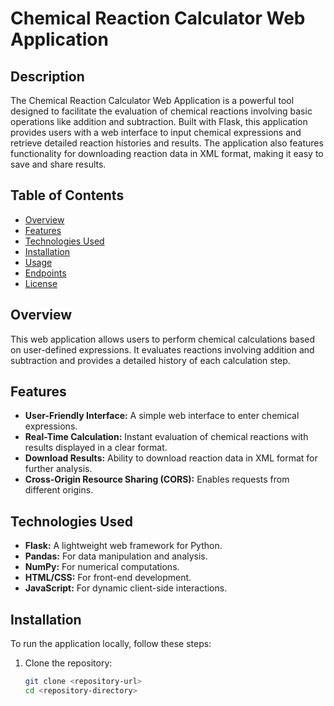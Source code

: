 # Chemical Reaction Calculator Web Application

## Description
The Chemical Reaction Calculator Web Application is a powerful tool designed to facilitate the evaluation of chemical reactions involving basic operations like addition and subtraction. Built with Flask, this application provides users with a web interface to input chemical expressions and retrieve detailed reaction histories and results. The application also features functionality for downloading reaction data in XML format, making it easy to save and share results.

## Table of Contents
- [Overview](#overview)
- [Features](#features)
- [Technologies Used](#technologies-used)
- [Installation](#installation)
- [Usage](#usage)
- [Endpoints](#endpoints)
- [License](#license)

## Overview
This web application allows users to perform chemical calculations based on user-defined expressions. It evaluates reactions involving addition and subtraction and provides a detailed history of each calculation step.

## Features
- **User-Friendly Interface:** A simple web interface to enter chemical expressions.
- **Real-Time Calculation:** Instant evaluation of chemical reactions with results displayed in a clear format.
- **Download Results:** Ability to download reaction data in XML format for further analysis.
- **Cross-Origin Resource Sharing (CORS):** Enables requests from different origins.

## Technologies Used
- **Flask:** A lightweight web framework for Python.
- **Pandas:** For data manipulation and analysis.
- **NumPy:** For numerical computations.
- **HTML/CSS:** For front-end development.
- **JavaScript:** For dynamic client-side interactions.

## Installation
To run the application locally, follow these steps:

1. Clone the repository:
   ```bash
   git clone <repository-url>
   cd <repository-directory>
